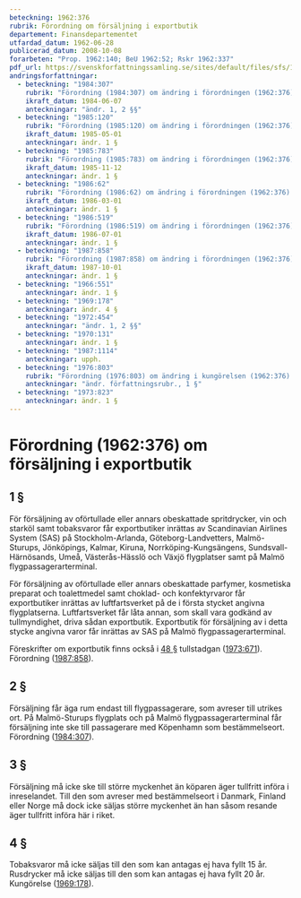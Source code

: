```yaml
---
beteckning: 1962:376
rubrik: Förordning om försäljning i exportbutik
departement: Finansdepartementet
utfardad_datum: 1962-06-28
publicerad_datum: 2008-10-08
forarbeten: "Prop. 1962:140; BeU 1962:52; Rskr 1962:337"
pdf_url: https://svenskforfattningssamling.se/sites/default/files/sfs/1962-06/SFS1962-376.pdf
andringsforfattningar:
  - beteckning: "1984:307"
    rubrik: "Förordning (1984:307) om ändring i förordningen (1962:376) om försäljning i exportbutik"
    ikraft_datum: 1984-06-07
    anteckningar: "ändr. 1, 2 §§"
  - beteckning: "1985:120"
    rubrik: "Förordning (1985:120) om ändring i förordningen (1962:376) om försäljning i exportbutik"
    ikraft_datum: 1985-05-01
    anteckningar: ändr. 1 §
  - beteckning: "1985:783"
    rubrik: "Förordning (1985:783) om ändring i förordningen (1962:376) om försäljning i exportbutik"
    ikraft_datum: 1985-11-12
    anteckningar: ändr. 1 §
  - beteckning: "1986:62"
    rubrik: "Förordning (1986:62) om ändring i förordningen (1962:376) om försäljning i exportbutik"
    ikraft_datum: 1986-03-01
    anteckningar: ändr. 1 §
  - beteckning: "1986:519"
    rubrik: "Förordning (1986:519) om ändring i förordningen (1962:376) om försäljning i exportbutik"
    ikraft_datum: 1986-07-01
    anteckningar: ändr. 1 §
  - beteckning: "1987:858"
    rubrik: "Förordning (1987:858) om ändring i förordningen (1962:376) om försäljning i exportbutik"
    ikraft_datum: 1987-10-01
    anteckningar: ändr. 1 §
  - beteckning: "1966:551"
    anteckningar: ändr. 1 §
  - beteckning: "1969:178"
    anteckningar: ändr. 4 §
  - beteckning: "1972:454"
    anteckningar: "ändr. 1, 2 §§"
  - beteckning: "1970:131"
    anteckningar: ändr. 1 §
  - beteckning: "1987:1114"
    anteckningar: upph.
  - beteckning: "1976:803"
    rubrik: "Förordning (1976:803) om ändring i kungörelsen (1962:376) med vissa bestämmelser rörande försäljning av obeskattade varor på tullflygplats"
    anteckningar: "ändr. författningsrubr., 1 §"
  - beteckning: "1973:823"
    anteckningar: ändr. 1 §
---
```


# Förordning (1962:376) om försäljning i exportbutik

## 1 §

För försäljning av oförtullade eller annars obeskattade spritdrycker, vin och starköl samt tobaksvaror får exportbutiker inrättas av Scandinavian Airlines System (SAS) på Stockholm-Arlanda, Göteborg-Landvetters, Malmö-Sturups, Jönköpings, Kalmar, Kiruna, Norrköping-Kungsängens, Sundsvall- Härnösands, Umeå, Västerås-Hässlö och Växjö flygplatser samt på Malmö flygpassagerarterminal.

För försäljning av oförtullade eller annars obeskattade parfymer, kosmetiska preparat och toalettmedel samt choklad- och konfektyrvaror får exportbutiker inrättas av luftfartsverket på de i första stycket angivna flygplatserna. Luftfartsverket får låta annan, som skall vara godkänd av tullmyndighet, driva sådan exportbutik. Exportbutik för försäljning av i detta stycke angivna varor får inrättas av SAS på Malmö flygpassagerarterminal.

Föreskrifter om exportbutik finns också i [48 §](#48) tullstadgan ([1973:671](https://selex.se/eli/sfs/1973/671)). Förordning ([1987:858](https://selex.se/eli/sfs/1987/858)).

## 2 §

Försäljning får äga rum endast till flygpassagerare, som avreser till utrikes ort. På Malmö-Sturups flygplats och på Malmö flygpassagerarterminal får försäljning inte ske till passagerare med Köpenhamn som bestämmelseort. Förordning ([1984:307](https://selex.se/eli/sfs/1984/307)).

## 3 §

Försäljning må icke ske till större myckenhet än köparen äger tullfritt införa i inreselandet. Till den som avreser med bestämmelseort i Danmark, Finland eller Norge må dock icke säljas större myckenhet än han såsom resande äger tullfritt införa här i riket.

## 4 §

Tobaksvaror må icke säljas till den som kan antagas ej hava fyllt 15 år. Rusdrycker må icke säljas till den som kan antagas ej hava fyllt 20 år. Kungörelse ([1969:178](https://selex.se/eli/sfs/1969/178)).